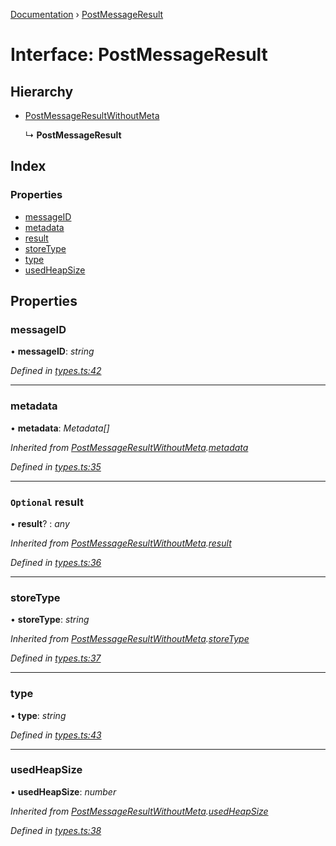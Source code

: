 [Documentation](../README.md) › [PostMessageResult](postmessageresult.md)

# Interface: PostMessageResult

## Hierarchy

* [PostMessageResultWithoutMeta](postmessageresultwithoutmeta.md)

  ↳ **PostMessageResult**

## Index

### Properties

* [messageID](postmessageresult.md#messageid)
* [metadata](postmessageresult.md#metadata)
* [result](postmessageresult.md#optional-result)
* [storeType](postmessageresult.md#storetype)
* [type](postmessageresult.md#type)
* [usedHeapSize](postmessageresult.md#usedheapsize)

## Properties

###  messageID

• **messageID**: *string*

*Defined in [types.ts:42](https://github.com/badbatch/cachemap/blob/4dfa510/packages/core-worker/src/types.ts#L42)*

___

###  metadata

• **metadata**: *Metadata[]*

*Inherited from [PostMessageResultWithoutMeta](postmessageresultwithoutmeta.md).[metadata](postmessageresultwithoutmeta.md#metadata)*

*Defined in [types.ts:35](https://github.com/badbatch/cachemap/blob/4dfa510/packages/core-worker/src/types.ts#L35)*

___

### `Optional` result

• **result**? : *any*

*Inherited from [PostMessageResultWithoutMeta](postmessageresultwithoutmeta.md).[result](postmessageresultwithoutmeta.md#optional-result)*

*Defined in [types.ts:36](https://github.com/badbatch/cachemap/blob/4dfa510/packages/core-worker/src/types.ts#L36)*

___

###  storeType

• **storeType**: *string*

*Inherited from [PostMessageResultWithoutMeta](postmessageresultwithoutmeta.md).[storeType](postmessageresultwithoutmeta.md#storetype)*

*Defined in [types.ts:37](https://github.com/badbatch/cachemap/blob/4dfa510/packages/core-worker/src/types.ts#L37)*

___

###  type

• **type**: *string*

*Defined in [types.ts:43](https://github.com/badbatch/cachemap/blob/4dfa510/packages/core-worker/src/types.ts#L43)*

___

###  usedHeapSize

• **usedHeapSize**: *number*

*Inherited from [PostMessageResultWithoutMeta](postmessageresultwithoutmeta.md).[usedHeapSize](postmessageresultwithoutmeta.md#usedheapsize)*

*Defined in [types.ts:38](https://github.com/badbatch/cachemap/blob/4dfa510/packages/core-worker/src/types.ts#L38)*

